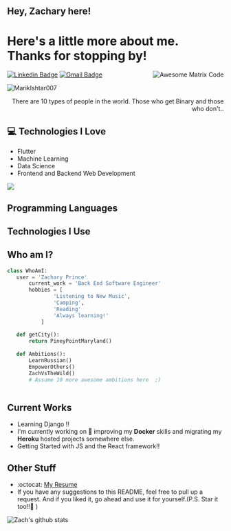 ## Hey, Zachary here!

<h1>Here's a little more about me. Thanks for stopping by!</h1> 

<img src = 'https://github.com/MarikIshtar007/MarikIshtar007/blob/master/images/matrix.gif' alt = 'Awesome Matrix Code' align='right'/>

[![Linkedin Badge](https://img.shields.io/badge/-zacharysprince-blue?style=flat-square&logo=Linkedin&logoColor=white&link=https://www.linkedin.com/in/zacharysprince/)](https://www.linkedin.com/in/zacharysprince/) [![Gmail Badge](https://img.shields.io/badge/-asterp04@gmail.com-c14438?style=flat-square&logo=Gmail&logoColor=white&link=mailto:asterp04@gmail.com)](mailto:asterp04@gmail.com)
<p align="left"> <img src="https://komarev.com/ghpvc/?username=MarikIshtar007" alt="MarikIshtar007" /> </p>

<div style="text-align: right">There are 10 types of people in the world. Those who get Binary and those who don't.. </div>

## :computer: Technologies I Love
* Flutter
* Machine Learning
* Data Science
* Frontend and Backend Web Development

<img src = "https://github-readme-stats.vercel.app/api/top-langs/?username=z-prince&layout=compact">

## Programming Languages
 
## Technologies I Use

 
 ## Who am I?
 ```python
 class WhoAmI:
 	user = 'Zachary Prince'
		current_work = 'Back End Software Engineer'
		hobbies = [
				'Listening to New Music',
				'Camping',
				'Reading'
				'Always learning!'
			]
	
	def getCity():
		return PineyPointMaryland()
	
	def Ambitions():
		LearnRussian()
		EmpowerOthers()
		ZachVsTheWild()
		# Assume 10 more awesome ambitions here  ;)
	
 ```
 
## Current Works
 * Learning Django !!
 * I'm currently working on 🔭 improving my **Docker** skills and migrating my **Heroku** hosted projects somewhere else.
 * Getting Started with JS and the React framework!!
 
## Other Stuff
  - :octocat: [My Resume](https://drive.google.com/file/d/1uxq1shtoVfoD8D4sD5MHN3drGVA50vlz/view?usp=sharing)
  - If you have any suggestions to this README, feel free to pull up a request. And if you liked it, go ahead and use it for yourself.(P.S. Star it too!!:grimacing: )

![Zach's github stats](https://github-readme-stats.vercel.app/api?username=z-prince&show_icons=true&hide=[%22issues%22])
 
 
